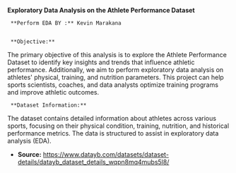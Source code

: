 **Exploratory Data Analysis on the Athlete Performance Dataset**
  
     **Perform EDA BY :** Kevin Marakana

  
     **Objective:**
  The primary objective of this analysis is to explore the Athlete Performance Dataset to
  identify key insights and trends that influence athletic performance. Additionally, we
  aim to perform exploratory data analysis on athletes' physical, training, and nutrition
  parameters. This project can help sports scientists, coaches, and data analysts
  optimize training programs and improve athletic outcomes.
  
     **Dataset Information:**
  The dataset contains detailed information about athletes across various sports,
  focusing on their physical condition, training, nutrition, and historical performance
  metrics. The data is structured to assist in exploratory data analysis (EDA).
  
  
  *   **Source:** https://www.datayb.com/datasets/dataset-details/datayb_dataset_details_wqpn8mq4mubs5l8/

